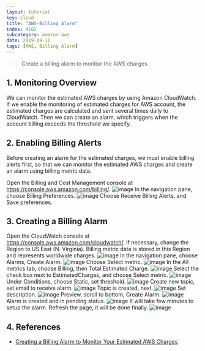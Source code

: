 ```yaml
---
layout: tutorial
key: cloud
title: "AWS-Billing Alarm"
index: 4102
subcategory: amazon-aws
date: 2019-09-16
tags: [AWS, Billing Alarm]
---
```


> Create a billing alarm to monitor the AWS charges.

## 1. Monitoring Overview
We can monitor the estimated AWS charges by using Amazon CloudWatch. If we enable the monitoring of estimated charges for AWS account, the estimated charges are calculated and sent several times daily to CloudWatch. Then we can create an alarm, which triggers when the account billing exceeds the threshold we specify.

## 2. Enabling Billing Alerts
Before creating an alarm for the estimated charges, we must enable billing alerts first, so that we can monitor the estimated AWS charges and create an alarm using billing metric data.

Open the Billing and Cost Management console at https://console.aws.amazon.com/billing/.
![image](/assets/images/note/9551/3-3-billing-dashboard.png)
In the navigation pane, choose Billing Preferences.
![image](/assets/images/note/9551/3-3-billing-preferences.png)
Choose Receive Billing Alerts, and Save preferences.

## 3. Creating a Billing Alarm
Open the CloudWatch console at https://console.aws.amazon.com/cloudwatch/. If necessary, change the Region to US East (N. Virginia). Billing metric data is stored in this Region and represents worldwide charges.
![image](/assets/images/cloud/4102/cloudwatch.png)
In the navigation pane, choose Alarms, Create Alarm.
![image](/assets/images/cloud/4102/alarms.png)
Choose Select metric.
![image](/assets/images/cloud/4102/select-metric.png)
In the All metrics tab, choose Billing, then Total Estimated Charge.
![image](/assets/images/cloud/4102/total-estimated-charge.png)
Select the check box next to EstimatedCharges, and choose Select metric.
![image](/assets/images/cloud/4102/estimated-charges.png)
Under Conditions, choose Static, set threshold.
![image](/assets/images/cloud/4102/threshold.png)
Create new topic, set email to receive alarm.
![image](/assets/images/cloud/4102/create-topic.png)
Topic is created, next.
![image](/assets/images/cloud/4102/create-topic-2.png)
Set description.
![image](/assets/images/cloud/4102/alarm-description.png)
Preview, scroll to bottom, Create Alarm.
![image](/assets/images/cloud/4102/preview.png)
Alarm is created and in pending status.
![image](/assets/images/cloud/4102/alarm-pending.png)
It will take few minutes to setup the alarm. Refresh the page, it will be done finally.
![image](/assets/images/cloud/4102/alarm-done.png)

## 4. References
* [Creating a Billing Alarm to Monitor Your Estimated AWS Charges](https://docs.aws.amazon.com/AmazonCloudWatch/latest/monitoring/monitor_estimated_charges_with_cloudwatch.html)
